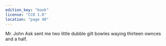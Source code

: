 ```yaml
---
edition_key: "book"
license: "CC0 1.0"
location: "page 48"
---
```

Mr. John
Ask sent me two little dubble gilt bowles waying thirteen ownces
and a half.
